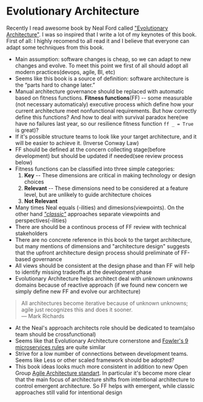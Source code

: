 # Evolutionary Architecture

Recently I read awesome book by Neal Ford called ["Evolutionary Architecture"](http://nealford.com/books/buildingevolutionaryarchitectures.html). I was so inspired that I write a lot of my keynotes of this book. First of all: I highly recomend to all read it and I believe that everyone can adapt some techniques from this book.

- Main assumption: software changes is cheap, so we can adapt to new changes and evolve. To meet this point we first of all should adopt all modern practices(devops, agile, BI, etc)
- Seems like this book is a source of definition: software architecture is the “parts hard to change later.” 
- Manual architecture governance should be replaced with automatic based on fitness functions. **Fitness functions**(FF) -- some measurable (not necessary automaticaly) executive process which define how your current architecture meet nonfunctional requirements. But how correctly define this functions? And how to deal with survival paradox here(we have no failures last year, so our resilience fitness function `ff _ = True` is great)?
- If it's possible structure teams to look like your target architecture, and it will be easier to achieve it. (Inverse Conway Law)
- FF should be defined at the concern collecting stage(before development) but should be updated if needed(see review process below)
- Fitness functions can be classified into three simple categories:
  1. **Key** -- These dimensions are critical in making technology or design choices
  2. **Relevant** -- These dimensions need to be considered at a feature level, but are unlikely to guide architecture choices
  3. **Not Relevant**
 - Many times Neal equals (-ilities) and dimesions(viewpoints). On the other hand [*"classic"*](https://www.viewpoints-and-perspectives.info/) approaches separate viewpoints and perspectives(-ilities)
 - There are should be a continous process of FF review with technical stakeholders
 - There are no concrete reference in this book to the target architecture, but many mentions of dimensions and "architecture design" suggests that the upfront architecture design process should preliminate of FF-based governance 
 - All views should be consistent at the design phase and than FF will help to identify missing tradeoffs at the development phase
 - Evolutionary Architecture helps architect deal with *unknown unknowns* domains because of reactive approach (if we found new concern we simply define new FF and evolve our architecture)
> All architectures become iterative because of unknown unknowns; agile just recognizes this and does it sooner.  
> — Mark Richards
- At the Neal's approach architects role should be dedicated to team(also team should be crossfunctional)
- Seems like that Evolutionary Architecture cornerstone and [Fowler's 9 microservices rules](../microservices.md/#9-microservices-rules) are quite similar
- Strive for a low number of connections between development teams. Seems like Less or other scaled framework should be adopted?
- This book ideas looks much more consistent in addition to new Open Group [Agile Architecture standart](https://publications.opengroup.org/c208?_ga=2.2181682.306539801.1602100093-1756631493.1602100093). In particular it's become more clear that the main focus of architecture shifts from intentional architecture to control emergent architecture. So FF helps with emergent, while classic approaches still valid for intentional design
